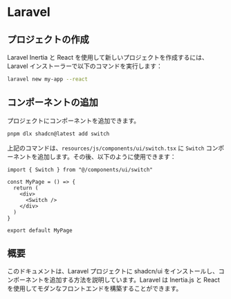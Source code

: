 # Laravel

## プロジェクトの作成

Laravel Inertia と React を使用して新しいプロジェクトを作成するには、Laravel インストーラーで以下のコマンドを実行します：

```bash
laravel new my-app --react
```

## コンポーネントの追加

プロジェクトにコンポーネントを追加できます。

```bash
pnpm dlx shadcn@latest add switch
```

上記のコマンドは、`resources/js/components/ui/switch.tsx` に `Switch` コンポーネントを追加します。その後、以下のように使用できます：

```tsx
import { Switch } from "@/components/ui/switch"

const MyPage = () => {
  return (
    <div>
      <Switch />
    </div>
  )
}

export default MyPage
```

## 概要

このドキュメントは、Laravel プロジェクトに shadcn/ui をインストールし、コンポーネントを追加する方法を説明しています。Laravel は Inertia.js と React を使用してモダンなフロントエンドを構築することができます。
